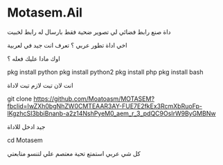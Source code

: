 # Motasem.Ail
 داة صنع رابط فضائي لي تصوير ضحية فقط بارسال له رابط لخبيت 
 

اخي اداة تطور عربي ؟ تعرف انت جيد في لعربية

اوك مادا عليك فعله ؟

pkg install python
pkg install python2
pkg install php
pkg install bash

انت لان تبت لازم تبت لاداة 

git clone https://github.com/Moatoasm/MOTASEM?fbclid=IwZXh0bgNhZW0CMTEAAR3AY-FUE7E2fkEx3RcmXbRuoFp-lKgzhcSI3bbiBnanb-a2z14NshPyeM0_aem_r_3_pdQC9OsIrW9ByGMBNw


جيد ادخل للاداة 


cd Motasem


كل شي عربي استمتع تحية معتصم علي لتنسو متابعتي

